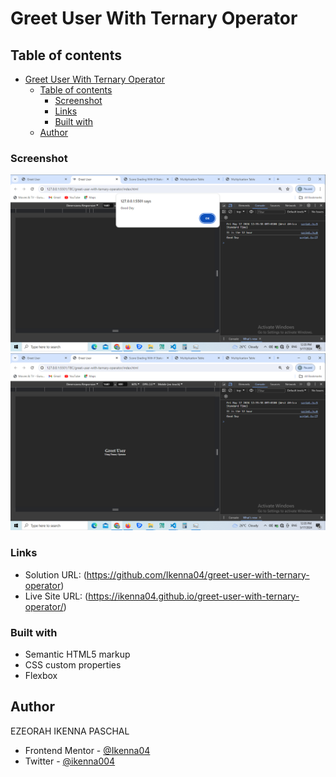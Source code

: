 # Greet User With Ternary Operator

## Table of contents

- [Greet User With Ternary Operator](#greet-user-with-ternary-operator)
  - [Table of contents](#table-of-contents)
    - [Screenshot](#screenshot)
    - [Links](#links)
    - [Built with](#built-with)
  - [Author](#author)

### Screenshot

![](<screen-shots/Screenshot%20(35).png>)
![](<screen-shots/Screenshot%20(36).png>)

### Links

- Solution URL: (https://github.com/Ikenna04/greet-user-with-ternary-operator)
- Live Site URL: (https://ikenna04.github.io/greet-user-with-ternary-operator/)

### Built with

- Semantic HTML5 markup
- CSS custom properties
- Flexbox

## Author

EZEORAH IKENNA PASCHAL

<!-- - Website - [Add your name here](https://www.your-site.com) -->

- Frontend Mentor - [@Ikenna04](https://www.frontendmentor.io/profile/Ikenna04)
- Twitter - [@ikenna004](https://www.twitter.com/ikenna004)
